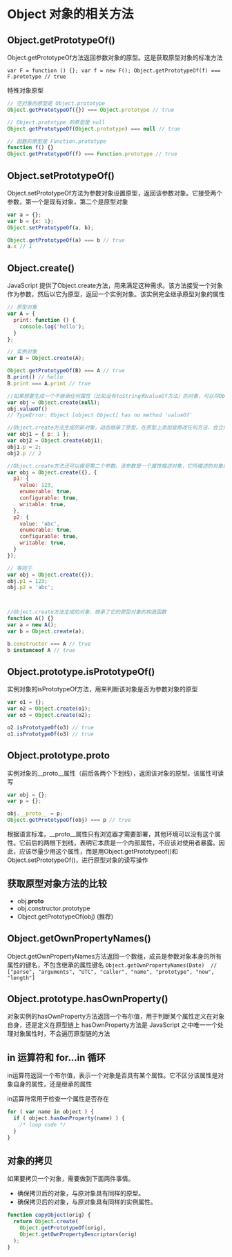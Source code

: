 # Object 对象的相关方法

## Object.getPrototypeOf()
Object.getPrototypeOf方法返回参数对象的原型。这是获取原型对象的标准方法

`var F = function () {}; var f = new F(); Object.getPrototypeOf(f) === F.prototype // true`

特殊对象原型
```javascript
// 空对象的原型是 Object.prototype
Object.getPrototypeOf({}) === Object.prototype // true

// Object.prototype 的原型是 null
Object.getPrototypeOf(Object.prototype) === null // true

// 函数的原型是 Function.prototype
function f() {}
Object.getPrototypeOf(f) === Function.prototype // true
```

## Object.setPrototypeOf()
Object.setPrototypeOf方法为参数对象设置原型，返回该参数对象。它接受两个参数，第一个是现有对象，第二个是原型对象

```javascript
var a = {};
var b = {x: 1};
Object.setPrototypeOf(a, b);

Object.getPrototypeOf(a) === b // true
a.x // 1
```

## Object.create()
JavaScript 提供了Object.create方法，用来满足这种需求。该方法接受一个对象作为参数，然后以它为原型，返回一个实例对象。该实例完全继承原型对象的属性

```javascript
// 原型对象
var A = {
  print: function () {
    console.log('hello');
  }
};

// 实例对象
var B = Object.create(A);

Object.getPrototypeOf(B) === A // true
B.print() // hello
B.print === A.print // true

//如果想要生成一个不继承任何属性（比如没有toString和valueOf方法）的对象，可以将Object.create的参数设为null
var obj = Object.create(null);
obj.valueOf()
// TypeError: Object [object Object] has no method 'valueOf'

//Object.create方法生成的新对象，动态继承了原型。在原型上添加或修改任何方法，会立刻反映在新对象之上
var obj1 = { p: 1 };
var obj2 = Object.create(obj1);
obj1.p = 2;
obj2.p // 2

//Object.create方法还可以接受第二个参数。该参数是一个属性描述对象，它所描述的对象属性，会添加到实例对象，作为该对象自身的属性
var obj = Object.create({}, {
  p1: {
    value: 123,
    enumerable: true,
    configurable: true,
    writable: true,
  },
  p2: {
    value: 'abc',
    enumerable: true,
    configurable: true,
    writable: true,
  }
});

// 等同于
var obj = Object.create({});
obj.p1 = 123;
obj.p2 = 'abc';



//Object.create方法生成的对象，继承了它的原型对象的构造函数
function A() {}
var a = new A();
var b = Object.create(a);

b.constructor === A // true
b instanceof A // true
```

## Object.prototype.isPrototypeOf()
实例对象的isPrototypeOf方法，用来判断该对象是否为参数对象的原型

```javascript
var o1 = {};
var o2 = Object.create(o1);
var o3 = Object.create(o2);

o2.isPrototypeOf(o3) // true
o1.isPrototypeOf(o3) // true
```

## Object.prototype.__proto__
实例对象的__proto__属性（前后各两个下划线），返回该对象的原型。该属性可读写

```javascript
var obj = {};
var p = {};

obj.__proto__ = p;
Object.getPrototypeOf(obj) === p // true
```
根据语言标准，__proto__属性只有浏览器才需要部署，其他环境可以没有这个属性。它前后的两根下划线，表明它本质是一个内部属性，不应该对使用者暴露。因此，应该尽量少用这个属性，而是用Object.getPrototypeof()和Object.setPrototypeOf()，进行原型对象的读写操作

## 获取原型对象方法的比较

- obj.__proto__
- obj.constructor.prototype
- Object.getPrototypeOf(obj)  (推荐)

## Object.getOwnPropertyNames()
Object.getOwnPropertyNames方法返回一个数组，成员是参数对象本身的所有属性的键名，不包含继承的属性键名
`Object.getOwnPropertyNames(Date)  // ["parse", "arguments", "UTC", "caller", "name", "prototype", "now", "length"]`

## Object.prototype.hasOwnProperty()
对象实例的hasOwnProperty方法返回一个布尔值，用于判断某个属性定义在对象自身，还是定义在原型链上
hasOwnProperty方法是 JavaScript 之中唯一一个处理对象属性时，不会遍历原型链的方法

## in 运算符和 for...in 循环
in运算符返回一个布尔值，表示一个对象是否具有某个属性。它不区分该属性是对象自身的属性，还是继承的属性

in运算符常用于检查一个属性是否存在

```javascript
for ( var name in object ) {
  if ( object.hasOwnProperty(name) ) {
    /* loop code */
  }
}
```

## 对象的拷贝
如果要拷贝一个对象，需要做到下面两件事情。

- 确保拷贝后的对象，与原对象具有同样的原型。
- 确保拷贝后的对象，与原对象具有同样的实例属性。
```javascript
function copyObject(orig) {
  return Object.create(
    Object.getPrototypeOf(orig),
    Object.getOwnPropertyDescriptors(orig)
  );
}
```
